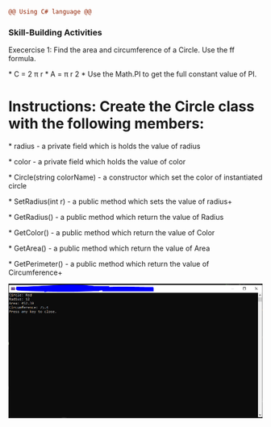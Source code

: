 ```diff
@@ Using C# language @@
```

<h3> Skill-Building Activities </h3>
<p>Execercise 1: Find the area and circumference of a Circle. Use the ff formula.</p>
 * C = 2 π r
 * A = π r 2
 * Use the Math.PI to get the full constant value of PI.

<h1> Instructions: Create the Circle class with the following members: </h1>
<p> * radius - a private field which is holds the value of radius </p>
<p> * color - a private field which holds the value of color </p>
<p> * Circle(string colorName) - a constructor which set the color of instantiated circle </p>
<p> * SetRadius(int r) - a public method which sets the value of radius+ </p>
<p> * GetRadius() - a public method which return the value of Radius </p>
<p> * GetColor() - a public method which return the value of Color </p>
<p> * GetArea() - a public method which return the value of Area </p>
<p> * GetPerimeter() - a public method which return the value of Circumference+ </p>


<img src="https://raw.githubusercontent.com/noviediano22/Novie_Diano_Activity10/main/Capture1.PNG">
